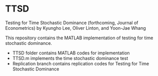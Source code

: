 # TTSD
Testing for Time Stochastic Dominance (forthcoming, Journal of Econometrics) by Kyungho Lee, Oliver Linton, and Yoon-Jae Whang

This repository contains the MATLAB implementation of testing for time stochastic dominance.

- TTSD folder contains MATLAB codes for implementation
- TTSD.m implements the time stochastic dominance test
- Replication branch contains replication codes for Testing for Time Stochastic Dominance
